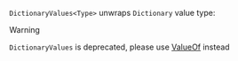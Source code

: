 `DictionaryValues<Type>` unwraps `Dictionary` value type:

> [!WARNING]
> `DictionaryValues` is deprecated, please use [ValueOf](../value-of/) instead
